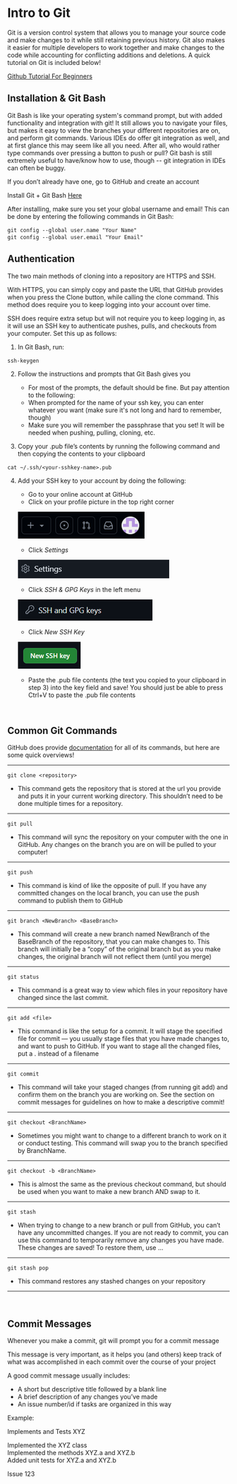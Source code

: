 # Intro to Git

Git is a version control system that allows you to manage your source code and make changes to it while still retaining previous history.  Git also makes it easier for multiple developers to work together and make changes to the code while accounting for conflicting additions and deletions.  A quick tutorial on Git is included below!

[Github Tutorial For Beginners](https://youtu.be/0fKg7e37bQE)

## Installation & Git Bash

Git Bash is like your operating system's command prompt, but with added functionality and integration with git!  It still allows you to
navigate your files, but makes it easy to view the branches your different repositories are on, and perform git commands.  Various IDEs
do offer git integration as well, and at first glance this may seem like all you need.  After all, who would rather type commands over
pressing a button to push or pull?  Git bash is still extremely useful to have/know how to use, though -- git integration in IDEs can
often be buggy.

If you don’t already have one, go to GitHub and create an account

Install Git + Git Bash [Here](https://git-scm.com/downloads)

After installing, make sure you set your global username and email!  This can be done by entering the following commands in Git Bash:

```shell
git config --global user.name "Your Name"
git config --global user.email "Your Email"
```

## Authentication 

The two main methods of cloning into a repository are HTTPS and SSH.  

With HTTPS, you can simply copy and paste the URL that GitHub provides when you press the Clone button, while calling the clone command.
This method does require you to keep logging into your account over time.

SSH does require extra setup but will not require you to keep logging in, as it will use an SSH key to authenticate pushes, pulls, and checkouts from your computer.  Set this up as follows:

1) In Git Bash, run:

```shell
ssh-keygen
```

2) Follow the instructions and prompts that Git Bash gives you 
    - For most of the prompts, the default should be fine.  But pay attention to the following:
    - When prompted for the name of your ssh key, you can enter whatever you want (make sure it's not long and hard to remember, though)
    - Make sure you will remember the passphrase that you set! It will be needed when pushing, pulling, cloning, etc.

3) Copy your .pub file’s contents by running the following command and then copying the contents to your clipboard

```shell
cat ~/.ssh/<your-sshkey-name>.pub
```
	
4) Add your SSH key to your account by doing the following:
    - Go to your online account at GitHub
    - Click on your profile picture in the top right corner

    ![Profile Pic](imgs/git_tut_imgs/git_profile_pic.png)

    - Click *Settings*

    ![Settings](imgs/git_tut_imgs/settings_button.png)

    - Click *SSH & GPG Keys* in the left menu

    ![SSH GPG](imgs/git_tut_imgs/ssh_button.png)

    - Click *New SSH Key*

    ![New SSH](imgs/git_tut_imgs/new_ssh_button.png)

    - Paste the .pub file contents (the text you copied to your clipboard in step 3) into the key field and save! You should just be able to press Ctrl+V to paste the .pub file contents

&nbsp;  

## Common Git Commands

GitHub does provide [documentation](https://git-scm.com/docs/git) for all of its commands, but here are some quick overviews!
___
```shell
git clone <repository>
```
- This command gets the repository that is stored at the url you provide and puts it in your current working directory.  This shouldn’t need to be done multiple times for a repository.
___
```shell
git pull
```
- This command will sync the repository on your computer with the one in GitHub.  Any changes on the branch you are on will be pulled to your computer!
___
```shell
git push
```
- This command is kind of like the opposite of pull.  If you have any committed changes on the local branch, you can use the push command to publish them to GitHub
___
```shell
git branch <NewBranch> <BaseBranch>
```
- This command will create a new branch named NewBranch of the BaseBranch of the repository, that you can make changes to.  This branch will initially be a “copy” of the original branch but as you make changes, the original branch will not reflect them (until you merge)
___
```shell
git status
```
- This command is a great way to view which files in your repository have changed since the last commit.
___
```shell
git add <file>
```
- This command is like the setup for a commit.  It will stage the specified file for commit — you usually stage files that you have made changes to, and want to push to GitHub. If you want to stage all the changed files, put a . instead of a filename
___
```shell
git commit
```
- This command will take your staged changes (from running git add) and confirm them on the branch you are working on.  See the section on commit messages for guidelines on how to make a descriptive commit!
___
```shell
git checkout <BranchName>
```
- Sometimes you might want to change to a different branch to work on it or conduct testing.  This command will swap you to the branch specified by BranchName.
___
```shell
git checkout -b <BranchName>
```
- This is almost the same as the previous checkout command, but should be used when you want to make a new branch AND swap to it.
___
```shell
git stash
```
- When trying to change to a new branch or pull from GitHub, you can’t have any uncommitted changes.  If you are not ready to commit, you can use this command to temporarily remove any changes you have made.  These changes are saved!  To restore them, use …
___
```shell
git stash pop
```
- This command restores any stashed changes on your repository
___

&nbsp;

## Commit Messages

Whenever you make a commit, git will prompt you for a commit message

This message is very important, as it helps you (and others) keep track of what was accomplished in each commit over the course of your project

A good commit message usually includes:
- A short but descriptive title followed by a blank line
- A brief description of any changes you’ve made
- An issue number/id if tasks are organized in this way

Example:
	
Implements and Tests XYZ
	
Implemented the XYZ class  
Implemented the methods XYZ.a and XYZ.b  
Added unit tests for XYZ.a and XYZ.b  

Issue 123

